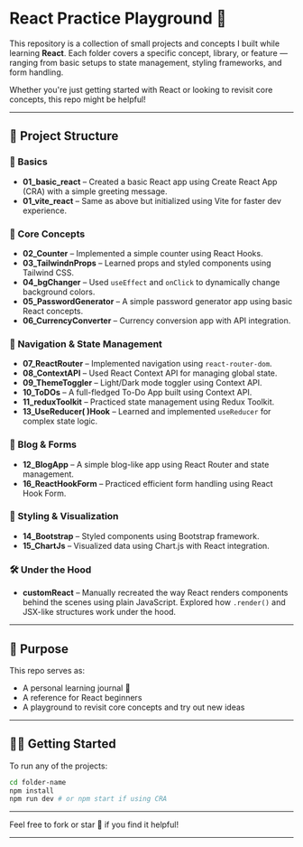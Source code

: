# React Practice Playground 🚀

This repository is a collection of small projects and concepts I built while learning **React**. Each folder covers a specific concept, library, or feature — ranging from basic setups to state management, styling frameworks, and form handling.

Whether you're just getting started with React or looking to revisit core concepts, this repo might be helpful!

---

## 📁 Project Structure

### 🔰 Basics
- **01_basic_react** – Created a basic React app using Create React App (CRA) with a simple greeting message.
- **01_vite_react** – Same as above but initialized using Vite for faster dev experience.

### 🧠 Core Concepts
- **02_Counter** – Implemented a simple counter using React Hooks.
- **03_TailwindnProps** – Learned props and styled components using Tailwind CSS.
- **04_bgChanger** – Used `useEffect` and `onClick` to dynamically change background colors.
- **05_PasswordGenerator** – A simple password generator app using basic React concepts.
- **06_CurrencyConverter** – Currency conversion app with API integration.

### 🧭 Navigation & State Management
- **07_ReactRouter** – Implemented navigation using `react-router-dom`.
- **08_ContextAPI** – Used React Context API for managing global state.
- **09_ThemeToggler** – Light/Dark mode toggler using Context API.
- **10_ToDOs** – A full-fledged To-Do App built using Context API.
- **11_reduxToolkit** – Practiced state management using Redux Toolkit.
- **13_UseReducer( )Hook** – Learned and implemented `useReducer` for complex state logic.

### 📝 Blog & Forms
- **12_BlogApp** – A simple blog-like app using React Router and state management.
- **16_ReactHookForm** – Practiced efficient form handling using React Hook Form.

### 🎨 Styling & Visualization
- **14_Bootstrap** – Styled components using Bootstrap framework.
- **15_ChartJs** – Visualized data using Chart.js with React integration.

### 🛠️ Under the Hood
- **customReact** – Manually recreated the way React renders components behind the scenes using plain JavaScript. Explored how `.render()` and JSX-like structures work under the hood.

---

## 📌 Purpose

This repo serves as:
- A personal learning journal 📖
- A reference for React beginners
- A playground to revisit core concepts and try out new ideas

---

## 🧑‍💻 Getting Started

To run any of the projects:

```bash
cd folder-name
npm install
npm run dev # or npm start if using CRA
```

---

Feel free to fork or star 🌟 if you find it helpful!

---
